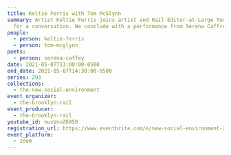 ```yaml
---
title: Keltie Ferris with Tom McGlynn
summary: Artist Keltie Ferris joins artist and Rail Editor-at-Large Tom McGlynn
  for a conversation. We conclude with a performance from Serena Caffrey.
people:
  - person: keltie-ferris
  - person: tom-mcglynn
poets:
  - person: serena-caffey
date: 2021-05-07T13:00:00-0500
end_date: 2021-05-07T14:30:00-0500
series: 293
collections:
  - the-new-social-environment
event_organizer:
  - the-brooklyn-rail
event_producer:
  - the-brooklyn-rail
youtube_id: nuzVnoZ6958
registration_url: https://www.eventbrite.com/e/new-social-environment-293-keltie-ferris-tickets-152577843437
event_platform:
  - zoom
---
```

